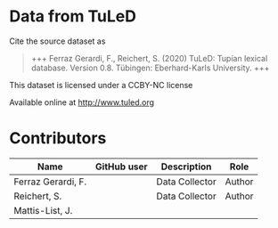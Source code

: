 # Data from TuLeD


Cite the source dataset as

> +++ Ferraz Gerardi, F., Reichert, S. (2020) TuLeD: Tupían lexical database. Version 0.8. Tübingen: Eberhard-Karls University. +++

This dataset is licensed under a CCBY-NC license

Available online at http://www.tuled.org








# Contributors

Name | GitHub user | Description | Role
--- | --- | --- | ---
Ferraz Gerardi, F. | | Data Collector | Author
Reichert, S. | | Data Collector | Author
Mattis-List, J. | |  | 

